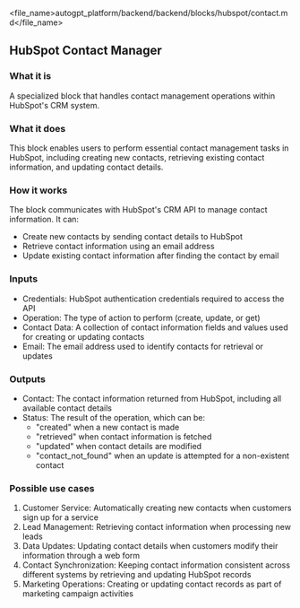 
<file_name>autogpt_platform/backend/backend/blocks/hubspot/contact.md</file_name>

## HubSpot Contact Manager

### What it is
A specialized block that handles contact management operations within HubSpot's CRM system.

### What it does
This block enables users to perform essential contact management tasks in HubSpot, including creating new contacts, retrieving existing contact information, and updating contact details.

### How it works
The block communicates with HubSpot's CRM API to manage contact information. It can:
- Create new contacts by sending contact details to HubSpot
- Retrieve contact information using an email address
- Update existing contact information after finding the contact by email

### Inputs
- Credentials: HubSpot authentication credentials required to access the API
- Operation: The type of action to perform (create, update, or get)
- Contact Data: A collection of contact information fields and values used for creating or updating contacts
- Email: The email address used to identify contacts for retrieval or updates

### Outputs
- Contact: The contact information returned from HubSpot, including all available contact details
- Status: The result of the operation, which can be:
  - "created" when a new contact is made
  - "retrieved" when contact information is fetched
  - "updated" when contact details are modified
  - "contact_not_found" when an update is attempted for a non-existent contact

### Possible use cases
1. Customer Service: Automatically creating new contacts when customers sign up for a service
2. Lead Management: Retrieving contact information when processing new leads
3. Data Updates: Updating contact details when customers modify their information through a web form
4. Contact Synchronization: Keeping contact information consistent across different systems by retrieving and updating HubSpot records
5. Marketing Operations: Creating or updating contact records as part of marketing campaign activities

